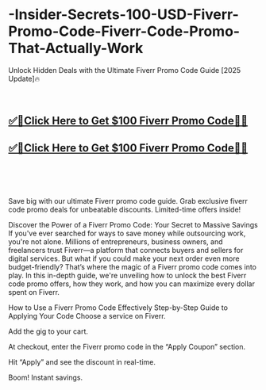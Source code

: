 # -Insider-Secrets-100-USD-Fiverr-Promo-Code-Fiverr-Code-Promo-That-Actually-Work

Unlock Hidden Deals with the Ultimate Fiverr Promo Code Guide [2025 Update]🔥
<br><br><br>
<b><h2><a href="https://searchoptima.org/fiverr-promo-code/">✅🎯Click Here to Get $100 Fiverr Promo Code🎯✅</a>

</h2></b>

<b><h2><a href="https://searchoptima.org/fiverr-promo-code/">✅🎯Click Here to Get $100 Fiverr Promo Code🎯✅</a>

</h2></b> <br><br><br>

Save big with our ultimate Fiverr promo code guide. Grab exclusive fiverr code promo deals for unbeatable discounts. Limited-time offers inside!

Discover the Power of a Fiverr Promo Code: Your Secret to Massive Savings
If you've ever searched for ways to save money while outsourcing work, you're not alone. Millions of entrepreneurs, business owners, and freelancers trust Fiverr—a platform that connects buyers and sellers for digital services. But what if you could make your next order even more budget-friendly? That’s where the magic of a Fiverr promo code comes into play. In this in-depth guide, we're unveiling how to unlock the best Fiverr code promo offers, how they work, and how you can maximize every dollar spent on Fiverr.

How to Use a Fiverr Promo Code Effectively
Step-by-Step Guide to Applying Your Code
Choose a service on Fiverr.

Add the gig to your cart.

At checkout, enter the Fiverr promo code in the “Apply Coupon” section.

Hit “Apply” and see the discount in real-time.

Boom! Instant savings.
